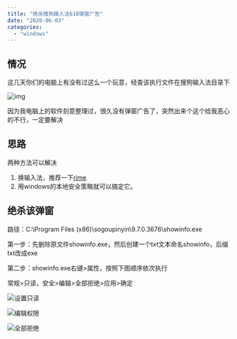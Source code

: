 ```yaml
---
title: "绝杀搜狗输入法618弹窗广告"
date: "2020-06-03"
categories: 
  - "windows"
---
```


## 情况

这几天你们的电脑上有没有过这么一个玩意，经查该执行文件在搜狗输入法目录下

![img ](images/1.png)

因为我电脑上的软件刻意整理过，很久没有弹窗广告了，突然出来个这个给我恶心的不行，一定要解决

## 思路

两种方法可以解决

1. 换输入法，推荐一下[rime](https://rime.im/)
2. 用windows的本地安全策略就可以搞定它。

## 绝杀该弹窗

路径：C:\\Program Files (x86)\\sogoupinyin\\9.7.0.3676\\showinfo.exe

第一步：先删除原文件showinfo.exe，然后创建一个txt文本命名showinfo，后缀txt改成exe

第二步：showinfo.exe右键>属性，按照下图顺序依次执行

常规>只读，安全>编辑>全部拒绝>应用>确定

![设置只读](images/image-20200603220144429.png)

![编辑权限](images/image-20200603220326894.png)

![全部拒绝](images/image-20200603220355582.png)
